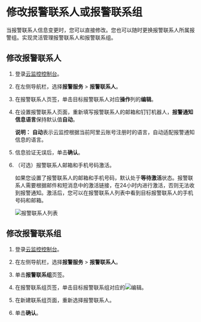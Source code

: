 # 修改报警联系人或报警联系组

当报警联系人信息变更时，您可以直接修改。您也可以随时更换报警联系人所属报警组。实现灵活管理报警联系人和报警联系组。

## 修改报警联系人

1.  登录[云监控控制台](https://cms-intl.console.aliyun.com)。

2.  在左侧导航栏，选择**报警服务** \> **报警联系人**。

3.  在报警联系人页签，单击目标报警联系人对应**操作**列的**编辑**。

4.  在设置报警联系人页面，重新填写报警联系人的邮箱和钉钉机器人，**报警通知信息语言**保持默认值**自动**。

    **说明：** **自动**表示云监控根据当前阿里云账号注册时的语言，自动适配报警通知信息的语言。

5.  信息验证无误后，单击**确认**。

6.  （可选）报警联系人邮箱和手机号码激活。

    如果您设置了报警联系人的邮箱和手机号码，默认处于**等待激活**状态。报警联系人需要根据邮件和短消息中的激活链接，在24小时内进行激活，否则无法收到报警通知。激活后，您可以在报警联系人列表中看到目标报警联系人的手机号码和邮箱。

    ![报警联系人列表](https://static-aliyun-doc.oss-accelerate.aliyuncs.com/assets/img/zh-CN/5924728061/p202972.png)


## 修改报警联系组

1.  登录[云监控控制台](https://cms-intl.console.aliyun.com)。

2.  在左侧导航栏，选择**报警服务** \> **报警联系人**。

3.  单击**报警联系组**页签。

4.  在报警联系组页签，单击目标报警联系组对应的![编辑](https://static-aliyun-doc.oss-accelerate.aliyuncs.com/assets/img/zh-CN/0455187951/p111890.png)。

5.  在新建联系组页面，重新选择报警联系人。

6.  单击**确认**。


